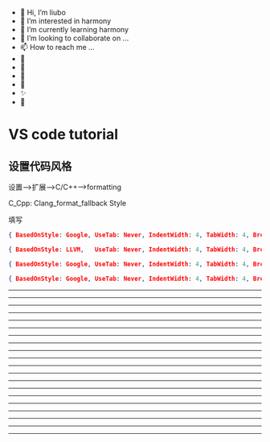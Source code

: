 * 👋 Hi, I’m liubo
* 👀 I’m interested in harmony
* 🌱 I’m currently learning harmony
* 💞️ I’m looking to collaborate on ...
* 📫 How to reach me ...
* 📇
* 🎃
* 🍺
* 🍥
* ✨
* 🍰

# VS code tutorial

## 设置代码风格

设置-->扩展-->C/C++-->formatting

C_Cpp: Clang_format_fallback Style

填写

```json
{ BasedOnStyle: Google, UseTab: Never, IndentWidth: 4, TabWidth: 4, BreakBeforeBraces: Attach,     AllowShortIfStatementsOnASingleLine: false, IndentCaseLabels: false, ColumnLimit: 0, AccessModifierOffset: -4 }

{ BasedOnStyle: LLVM,   UseTab: Never, IndentWidth: 4, TabWidth: 4, BreakBeforeBraces: Linux,      AllowShortIfStatementsOnASingleLine: false, IndentCaseLabels: false, ColumnLimit: 0, AccessModifierOffset: -4, NamespaceIndentation: All, FixNamespaceComments: false }

{ BasedOnStyle: Google, UseTab: Never, IndentWidth: 4, TabWidth: 4, BreakBeforeBraces: Stroustrup, AllowShortIfStatementsOnASingleLine: false, IndentCaseLabels: false, ColumnLimit: 0, AccessModifierOffset: -4, NamespaceIndentation: All, FixNamespaceComments: false }

{ BasedOnStyle: Google, UseTab: Never, IndentWidth: 4, TabWidth: 4, BreakBeforeBraces: Linux, AllowShortIfStatementsOnASingleLine: Never, IndentCaseLabels: false, ColumnLimit: 120, AlignConsecutiveMacros: AcrossEmptyLinesAndComments, AlignConsecutiveBitFields: AcrossEmptyLines, SortIncludes: Never, AllowShortEnumsOnASingleLine: false, AlignConsecutiveAssignments: None, AlignArrayOfStructures: Left, AllowShortBlocksOnASingleLine: Empty, AllowShortFunctionsOnASingleLine: Empty }

```



---

---

---

---

---

---

---

---

---

---

---

---

---

---

---

---

---

---

---

---
